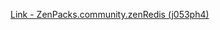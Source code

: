 [Link - ZenPacks.community.zenRedis (j053ph4)](https://github.com/j053ph4/ZenPacks.community.zenRedis)
